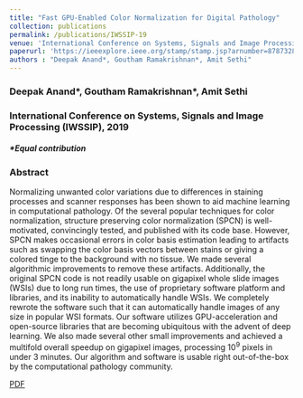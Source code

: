 ```yaml
---
title: "Fast GPU-Enabled Color Normalization for Digital Pathology"
collection: publications
permalink: /publications/IWSSIP-19
venue: 'International Conference on Systems, Signals and Image Processing (IWSSIP), 2019'
paperurl: 'https://ieeexplore.ieee.org/stamp/stamp.jsp?arnumber=8787328'
authors : "Deepak Anand*, Goutham Ramakrishnan*, Amit Sethi" 
---
```

### Deepak Anand\*, Goutham Ramakrishnan\*, Amit Sethi
### International Conference on Systems, Signals and Image Processing (IWSSIP), 2019
##### \*Equal contribution

### Abstract
Normalizing unwanted color variations due to differences in staining processes and scanner responses has been shown to aid machine learning in computational pathology. Of the several popular techniques for color normalization, structure preserving color normalization (SPCN) is well-motivated, convincingly tested, and published with its code base. However, SPCN makes occasional errors in color basis estimation leading to artifacts such as swapping the color basis vectors between stains or giving a colored tinge to the background with no tissue. We made several algorithmic improvements to remove these artifacts. Additionally, the original SPCN code is not readily usable on gigapixel whole slide images (WSIs) due to long run times, the use of proprietary software platform and libraries, and its inability to automatically handle WSIs. We completely rewrote the software such that it can automatically handle images of any size in popular WSI formats. Our software utilizes GPU-acceleration and open-source libraries that are becoming ubiquitous with the advent of deep learning. We also made several other small improvements and achieved a multifold overall speedup on gigapixel images, processing 10<sup>9</sup> pixels in under 3 minutes. Our algorithm and software is usable right out-of-the-box by the computational pathology community.

[PDF](https://ieeexplore.ieee.org/stamp/stamp.jsp?arnumber=8787328)
